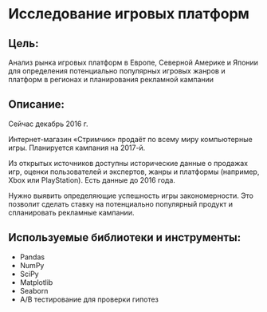 # Исследование игровых платформ

## Цель:

Анализ рынка игровых платформ в Европе, Северной Америке и Японии для определения потенциально популярных игровых жанров и платформ в регионах и планирования рекламной кампании

## Описание:

Сейчас декабрь 2016 г.

Интернет-магазин «Стримчик» продаёт по всему миру компьютерные игры. Планируется кампания на 2017-й.

Из открытых источников доступны исторические данные о продажах игр, оценки пользователей и экспертов, жанры и платформы (например, Xbox или PlayStation). Есть данные до 2016 года.

Нужно выявить определяющие успешность игры закономерности. Это позволит сделать ставку на потенциально популярный продукт и спланировать рекламные кампании.

## Используемые библиотеки и инструменты:

- Pandas
- NumPy
- SciPy
- Matplotlib
- Seaborn
- A/B тестирование для проверки гипотез

